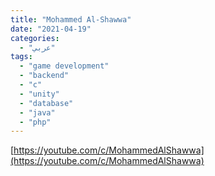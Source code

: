 ```yaml
---
title: "Mohammed Al-Shawwa"
date: "2021-04-19"
categories:
  - "عربي"
tags:
  - "game development"
  - "backend"
  - "c"
  - "unity"
  - "database"
  - "java"
  - "php"
---
```


[https://youtube.com/c/MohammedAlShawwa](https://youtube.com/c/MohammedAlShawwa)
